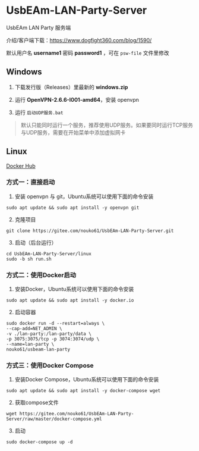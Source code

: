 # UsbEAm-LAN-Party-Server
UsbEAm LAN Party 服务端

介绍/客户端下载：https://www.dogfight360.com/blog/1590/

默认用户名 **username1** 密码 **password1** ，可在 ```psw-file``` 文件里修改

## Windows

1. 下载发行版（Releases）里最新的 **windows.zip**

2. 运行 **OpenVPN-2.6.6-I001-amd64**，安装 openvpn

3. 运行 ```启动UDP服务.bat```

> 默认只能同时运行一个服务，推荐使用UDP服务。如果要同时运行TCP服务与UDP服务，需要在开始菜单中添加虚拟网卡

## Linux

[Docker Hub](https://hub.docker.com/r/nouko61/usbeam-lan-party)

### 方式一：直接启动

1. 安装 openvpn 与 git，Ubuntu系统可以使用下面的命令安装

  ```
  sudo apt update && sudo apt install -y openvpn git
  ```

2. 克隆项目

  ```
  git clone https://gitee.com/nouko61/UsbEAm-LAN-Party-Server.git
  ```

3. 启动（后台运行）

  ```
  cd UsbEAm-LAN-Party-Server/linux
  sudo -b sh run.sh
  ```

### 方式二：使用Docker启动

1. 安装Docker，Ubuntu系统可以使用下面的命令安装

  ```
  sudo apt update && sudo apt install -y docker.io
  ```

2. 启动容器

  ```
  sudo docker run -d --restart=always \
  --cap-add=NET_ADMIN \
  -v ./lan-party:/lan-party/data \
  -p 3075:3075/tcp -p 3074:3074/udp \
  --name=lan-party \
  nouko61/usbeam-lan-party
  ```

### 方式三：使用Docker Compose

1. 安装Docker Compose，Ubuntu系统可以使用下面的命令安装

  ```
  sudo apt update && sudo apt install -y docker-compose wget
  ```

2. 获取compose文件

  ```
  wget https://gitee.com/nouko61/UsbEAm-LAN-Party-Server/raw/master/docker-compose.yml
  ```

3. 启动

  ```
  sudo docker-compose up -d
  ```
